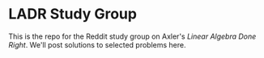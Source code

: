# LADR Study Group

This is the repo for the Reddit study group on Axler's *Linear Algebra Done Right*.  We'll post solutions to selected problems here.
